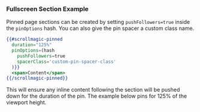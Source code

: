 ### Fullscreen Section Example

Pinned page sections can be created by setting `pushFollowers=true` inside the `pinOptions` hash. You can also give the pin spacer a custom class name.

```hbs
{{#scrollmagic-pinned
  duration="125%"
  pinOptions=(hash
    pushFollowers=true
    spacerClass='custom-pin-spacer-class'
  )}}
  <span>Content</span>
{{/scrollmagic-pinned}}
```

This will ensure any inline content following the section will be pushed down for the duration of the pin. The example below pins for 125% of the viewport height.
